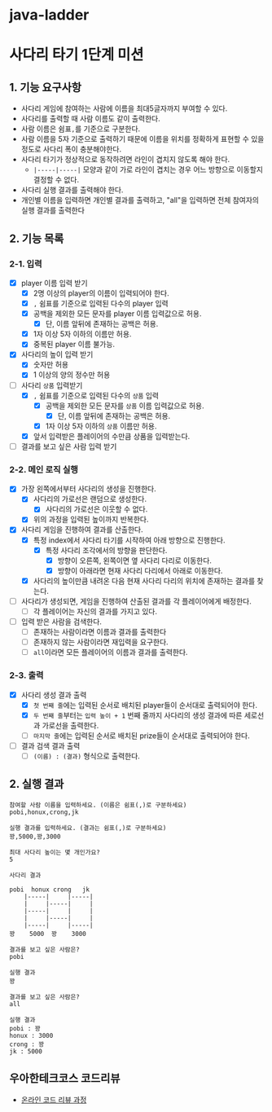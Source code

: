 # java-ladder

# 사다리 타기 1단계 미션

## 1. 기능 요구사항

- 사다리 게임에 참여하는 사람에 이름을 최대5글자까지 부여할 수 있다.
- 사다리를 출력할 때 사람 이름도 같이 출력한다.
- 사람 이름은 쉼표`,`를 기준으로 구분한다.
- 사람 이름을 5자 기준으로 출력하기 때문에 이름을 위치를 정확하게 표현할 수 있을 정도로 사다리 폭이 충분해야한다.
- 사다리 타기가 정상적으로 동작하려면 라인이 겹치지 않도록 해야 한다.
    - `|-----|-----|` 모양과 같이 가로 라인이 겹치는 경우 어느 방향으로 이동할지 결정할 수 없다.
- 사다리 실행 결과를 출력해야 한다.
- 개인별 이름을 입력하면 개인별 결과를 출력하고, "all"을 입력하면 전체 참여자의 실행 결과를 출력한다

## 2. 기능 목록

### 2-1. 입력

- [x] player 이름 입력 받기
    - [x] 2명 이상의 player의 이름이 입력되어야 한다.
    - [x] `,` 쉼표를 기준으로 입력된 다수의 player 입력
    - [x] 공백을 제외한 모든 문자를 player 이름 입력값으로 허용.
        - [x] 단, 이름 앞뒤에 존재하는 공백은 허용.
    - [x] 1자 이상 5자 이하의 이름만 허용.
    - [x] 중복된 player 이름 불가능.
- [x] 사다리의 높이 입력 받기
    - [x] 숫자만 허용
    - [x] 1 이상의 양의 정수만 허용
- [ ] 사다리 `상품` 입력받기
    - [x] `,` 쉼표를 기준으로 입력된 다수의 `상품` 입력
        - [x] 공백을 제외한 모든 문자를 `상품` 이름 입력값으로 허용.
            - [x] 단, 이름 앞뒤에 존재하는 공백은 허용.
        - [x] 1자 이상 5자 이하의 `상품` 이름만 허용.
    - [x] 앞서 입력받은 플레이어의 수만큼 상품을 입력받는다.
- [ ] 결과를 보고 싶은 사람 입력 받기

### 2-2. 메인 로직 실행

- [x] 가장 왼쪽에서부터 사다리의 생성을 진행한다.
    - [x] 사다리의 가로선은 랜덤으로 생성한다.
        - [x] 사다리의 가로선은 이웃할 수 없다.
    - [x] 위의 과정을 입력된 높이까지 반복한다.

- [x] 사다리 게임을 진행하여 결과를 산출한다.
    - [x] 특정 index에서 사다리 타기를 시작하여 아래 방향으로 진행한다.
        - [x] 특정 사다리 조각에서의 방향을 판단한다.
            - [x] 방향이 오른쪽, 왼쪽이면 옆 사다리 다리로 이동한다.
            - [x] 방향이 아래라면 현재 사다리 다리에서 아래로 이동한다.
    - [x] 사다리의 높이만큼 내려온 다음 현재 사다리 다리의 위치에 존재하는 결과를 찾는다.

- [ ] 사다리가 생성되면, 게임을 진행하여 산출된 결과를 각 플레이어에게 배정한다.
    - [ ] 각 플레이어는 자신의 결과를 가지고 있다.

- [ ] 입력 받은 사람을 검색한다.
    - [ ] 존재하는 사람이라면 이름과 결과를 출력한다
    - [ ] 존재하지 않는 사람이라면 재입력을 요구한다.
    - [ ] `all`이라면 모든 플레이어의 이름과 결과를 출력한다.

### 2-3. 출력

- [x] 사다리 생성 결과 출력
    - [x] `첫 번째 줄`에는 입력된 순서로 배치된 player들이 순서대로 출력되어야 한다.
    - [x] `두 번째 줄`부터는 `입력 높이 + 1` 번째 줄까지 사다리의 생성 결과에 따른 세로선과 가로선을 출력한다.
    - [ ] `마지막 줄`에는 입력된 순서로 배치된 prize들이 순서대로 출력되어야 한다.
- [ ] 결과 검색 결과 출력
    - [ ] `(이름) : (결과)` 형식으로 출력한다.

## 2. 실행 결과

```
참여할 사람 이름을 입력하세요. (이름은 쉼표(,)로 구분하세요)
pobi,honux,crong,jk

실행 결과를 입력하세요. (결과는 쉼표(,)로 구분하세요)
꽝,5000,꽝,3000

최대 사다리 높이는 몇 개인가요?
5

사다리 결과

pobi  honux crong   jk
    |-----|     |-----|
    |     |-----|     |
    |-----|     |     |
    |     |-----|     |
    |-----|     |-----|
꽝    5000  꽝    3000

결과를 보고 싶은 사람은?
pobi

실행 결과
꽝

결과를 보고 싶은 사람은?
all

실행 결과
pobi : 꽝
honux : 3000
crong : 꽝
jk : 5000
```

## 우아한테크코스 코드리뷰

- [온라인 코드 리뷰 과정](https://github.com/woowacourse/woowacourse-docs/blob/master/maincourse/README.md)
